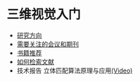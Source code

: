 # 三维视觉入门

- [研究方向](3dv_fields.md)
- [需要关注的会议和期刊](journal_conference.md)
- [书籍推荐](books.md)
- [如何检索文献](https://docs.qq.com/doc/DQnFXaWNtRlJNcGZK)
- 技术报告
立体匹配算法原理与应用[(Video)](https://www.bilibili.com/video/BV1uk4y1o72i?rt=V%2FymTlOu4ow%2Fy4xxNWPUZ64DiW9x9KICW5sKsd18Lds%3D)
